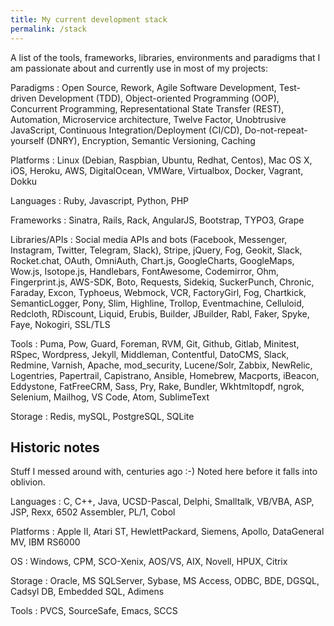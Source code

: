```yaml
---
title: My current development stack
permalink: /stack
---
```


A list of the tools, frameworks, libraries, environments and paradigms that I am passionate about and currently use in most of my projects:

Paradigms
:   Open Source, Rework, Agile Software Development, Test-driven Development (TDD), Object-oriented Programming (OOP), Concurrent Programming, Representational State Transfer (REST), Automation, Microservice architecture, Twelve Factor, Unobtrusive JavaScript, Continuous Integration/Deployment (CI/CD), Do-not-repeat-yourself (DNRY), Encryption, Semantic Versioning, Caching

Platforms
:   Linux (Debian, Raspbian, Ubuntu, Redhat, Centos), Mac OS X, iOS, Heroku, AWS, DigitalOcean, VMWare, Virtualbox, Docker, Vagrant, Dokku

Languages
:   Ruby, Javascript, Python, PHP

Frameworks
:   Sinatra, Rails, Rack, AngularJS, Bootstrap, TYPO3, Grape

Libraries/APIs
:   Social media APIs and bots (Facebook, Messenger, Instagram, Twitter, Telegram, Slack), Stripe, jQuery, Fog, Geokit, Slack, Rocket.chat, OAuth, OmniAuth, Chart.js, GoogleCharts, GoogleMaps, Wow.js, Isotope.js, Handlebars, FontAwesome, Codemirror, Ohm, Fingerprint.js, AWS-SDK, Boto, Requests, Sidekiq, SuckerPunch, Chronic, Faraday, Excon, Typhoeus, Webmock, VCR, FactoryGirl, Fog, Chartkick, SemanticLogger, Pony, Slim, Highline, Trollop, Eventmachine, Celluloid, Redcloth, RDiscount, Liquid, Erubis, Builder, JBuilder, Rabl, Faker, Spyke, Faye, Nokogiri, SSL/TLS

Tools
:   Puma, Pow, Guard, Foreman, RVM, Git, Github, Gitlab, Minitest, RSpec, Wordpress, Jekyll, Middleman, Contentful, DatoCMS, Slack, Redmine, Varnish, Apache, mod_security, Lucene/Solr, Zabbix, NewRelic, Logentries, Papertrail, Capistrano, Ansible, Homebrew, Macports, iBeacon, Eddystone, FatFreeCRM, Sass, Pry, Rake, Bundler, Wkhtmltopdf, ngrok, Selenium, Mailhog, VS Code, Atom, SublimeText

Storage
:   Redis, mySQL, PostgreSQL, SQLite

## Historic notes

Stuff I messed around with, centuries ago :-) Noted here before it falls into oblivion.

Languages
:   C, C++, Java, UCSD-Pascal, Delphi, Smalltalk, VB/VBA, ASP, JSP, Rexx, 6502 Assembler, PL/1, Cobol

Platforms
:   Apple II, Atari ST, HewlettPackard, Siemens, Apollo, DataGeneral MV, IBM RS6000

OS
:   Windows, CPM, SCO-Xenix, AOS/VS, AIX, Novell, HPUX, Citrix

Storage
:   Oracle, MS SQLServer, Sybase, MS Access, ODBC, BDE, DGSQL, Cadsyl DB, Embedded SQL, Adimens

Tools
:   PVCS, SourceSafe, Emacs, SCCS
